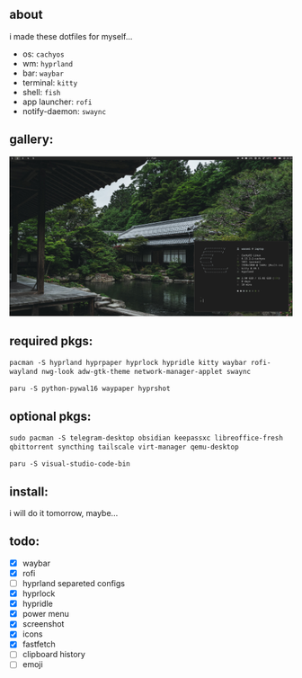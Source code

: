 ## about

i made these dotfiles for myself...

- os: `cachyos`
- wm: `hyprland`
- bar: `waybar`
- terminal: `kitty`
- shell: `fish`
- app launcher: `rofi`
- notify-daemon: `swaync`

## gallery:

![screenshot](Pictures/Screenshots/image.png)

## required pkgs:

```
pacman -S hyprland hyprpaper hyprlock hypridle kitty waybar rofi-wayland nwg-look adw-gtk-theme network-manager-applet swaync
```

```
paru -S python-pywal16 waypaper hyprshot
```

## optional pkgs:

```
sudo pacman -S telegram-desktop obsidian keepassxc libreoffice-fresh qbittorrent syncthing tailscale virt-manager qemu-desktop
```

```
paru -S visual-studio-code-bin
```

## install:

i will do it tomorrow, maybe...

## todo:

- [x] waybar
- [x] rofi
- [ ] hyprland separeted configs
- [x] hyprlock
- [x] hypridle
- [x] power menu
- [x] screenshot
- [x] icons
- [x] fastfetch
- [ ] clipboard history
- [ ] emoji
